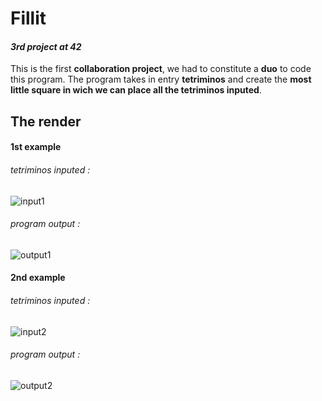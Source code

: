 # **Fillit**
#### *3rd project at 42*

This is the first **collaboration project**, we had to constitute a **duo** to code this program.
The program takes in entry **tetriminos** and create the **most little square in wich we can place all the tetriminos inputed**.

## **The render**


#### 1st example

###### tetriminos inputed :
![input1](https://github.com/afanneau42/readme_ressources/blob/master/fillit/input_1.png)

###### program output :
![output1](https://github.com/afanneau42/readme_ressources/blob/master/fillit/output_1.png)

#### 2nd example

###### tetriminos inputed :
![input2](https://github.com/afanneau42/readme_ressources/blob/master/fillit/input_2.png)

###### program output :
![output2](https://github.com/afanneau42/readme_ressources/blob/master/fillit/output_2.png)
